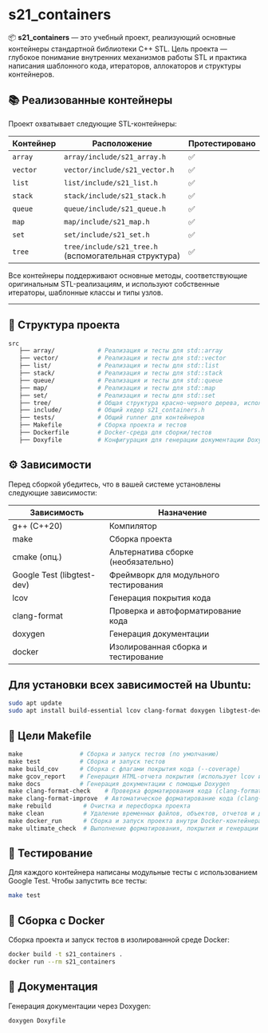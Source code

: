 # s21_containers

📦 **s21_containers** — это учебный проект, реализующий основные контейнеры стандартной библиотеки C++ STL. Цель проекта — глубокое понимание внутренних механизмов работы STL и практика написания шаблонного кода, итераторов, аллокаторов и структуры контейнеров.

## 📚 Реализованные контейнеры

Проект охватывает следующие STL-контейнеры:

| Контейнер | Расположение | Протестировано |
|-----------|--------------|----------------|
| `array`   | `array/include/s21_array.h` | ✅ |
| `vector`  | `vector/include/s21_vector.h` | ✅ |
| `list`    | `list/include/s21_list.h` | ✅ |
| `stack`   | `stack/include/s21_stack.h` | ✅ |
| `queue`   | `queue/include/s21_queue.h` | ✅ |
| `map`     | `map/include/s21_map.h` | ✅ |
| `set`     | `set/include/s21_set.h` | ✅ |
| `tree`    | `tree/include/s21_tree.h` (вспомогательная структура) | ✅ |

Все контейнеры поддерживают основные методы, соответствующие оригинальным STL-реализациям, и используют собственные итераторы, шаблонные классы и типы узлов.

---

## 📂 Структура проекта

```bash
src
   ├── array/            # Реализация и тесты для std::array
   ├── vector/           # Реализация и тесты для std::vector
   ├── list/             # Реализация и тесты для std::list
   ├── stack/            # Реализация и тесты для std::stack
   ├── queue/            # Реализация и тесты для std::queue
   ├── map/              # Реализация и тесты для std::map
   ├── set/              # Реализация и тесты для std::set
   ├── tree/             # Общая структура красно-черного дерева, используемая в map и set
   ├── include/          # Общий хедер s21_containers.h
   ├── tests/            # Общий runner для контейнеров
   ├── Makefile          # Сборка проекта и тестов
   ├── Dockerfile        # Docker-среда для сборки/тестов
   ├── Doxyfile          # Конфигурация для генерации документации Doxygen
```

## ⚙️ Зависимости
Перед сборкой убедитесь, что в вашей системе установлены следующие зависимости:

| Зависимость |	Назначение |
|-----------|--------------|
| g++ (C++20) |	Компилятор |
| make |	Сборка проекта |
| cmake (опц.) |	Альтернатива сборке (необязательно) |
| Google Test (libgtest-dev) |	Фреймворк для модульного тестирования |
| lcov |	Генерация покрытия кода |
| clang-format	| Проверка и автоформатирование кода |
| doxygen |	Генерация документации |
| docker	| Изолированная сборка и тестирование |

## Для установки всех зависимостей на Ubuntu:

``` bash
sudo apt update
sudo apt install build-essential lcov clang-format doxygen libgtest-dev cmake
```

## 🎯 Цели Makefile

```makefile
make                # Сборка и запуск тестов (по умолчанию)
make test           # Сборка и запуск тестов
make build_cov      # Сборка с флагами покрытия кода (--coverage)
make gcov_report    # Генерация HTML-отчета покрытия (использует lcov и genhtml)
make docs           # Генерация документации с помощью Doxygen
make clang-format-check    # Проверка форматирования кода (clang-format -n)
make clang-format-improve  # Автоматическое форматирование кода (clang-format -i)
make rebuild         # Очистка и пересборка проекта
make clean           # Удаление временных файлов, объектов, отчетов и документации
make docker_run      # Сборка и запуск проекта внутри Docker-контейнера
make ultimate_check  # Выполнение форматирования, покрытия и генерации документации
```


## 🧪 Тестирование
Для каждого контейнера написаны модульные тесты с использованием Google Test. Чтобы запустить все тесты:

``` bash
make test
```

## 🐳 Сборка с Docker

Сборка проекта и запуск тестов в изолированной среде Docker:

```bash
docker build -t s21_containers .
docker run --rm s21_containers
```

## 📖 Документация

Генерация документации через Doxygen:

```bash
doxygen Doxyfile
```

